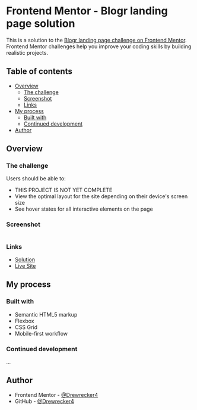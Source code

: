 # Frontend Mentor - Blogr landing page solution

This is a solution to the [Blogr landing page challenge on Frontend Mentor](https://www.frontendmentor.io/challenges/blogr-landing-page-EX2RLAApP). Frontend Mentor challenges help you improve your coding skills by building realistic projects.

## Table of contents

- [Overview](#overview)
  - [The challenge](#the-challenge)
  - [Screenshot](#screenshot)
  - [Links](#links)
- [My process](#my-process)
  - [Built with](#built-with)
  - [Continued development](#continued-development)
- [Author](#author)

## Overview

### The challenge

Users should be able to:

- THIS PROJECT IS NOT YET COMPLETE
- View the optimal layout for the site depending on their device's screen size
- See hover states for all interactive elements on the page

### Screenshot

![]()

### Links

- [Solution](https://github.com/Drewrecker4/Blogr_Landing_Page)
- [Live Site](https://drewrecker4.github.io/Blogr_Landing_Page/)

## My process

### Built with

- Semantic HTML5 markup
- Flexbox
- CSS Grid
- Mobile-first workflow

### Continued development

...

## Author

- Frontend Mentor - [@Drewrecker4](https://www.frontendmentor.io/profile/Drewrecker4)
- GitHub - [@Drewrecker4](https://github.com/Drewrecker4)
